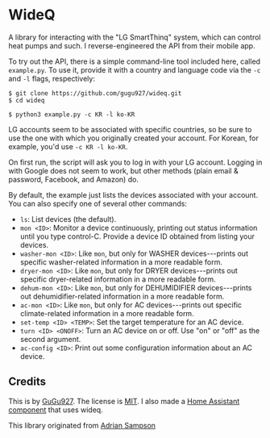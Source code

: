 WideQ
=====

A library for interacting with the "LG SmartThinq" system, which can control heat pumps and such. I reverse-engineered the API from their mobile app.

To try out the API, there is a simple command-line tool included here, called `example.py`.
To use it, provide it with a country and language code via the `-c` and `-l` flags, respectively:

    $ git clone https://github.com/gugu927/wideq.git
    $ cd wideq

    $ python3 example.py -c KR -l ko-KR

LG accounts seem to be associated with specific countries, so be sure to use the one with which you originally created your account.
For Korean, for example, you'd use `-c KR -l ko-KR`.

On first run, the script will ask you to log in with your LG account.
Logging in with Google does not seem to work, but other methods (plain email & password, Facebook, and Amazon) do. 

By default, the example just lists the devices associated with your account.
You can also specify one of several other commands:

* `ls`: List devices (the default).
* `mon <ID>`: Monitor a device continuously, printing out status information until you type control-C. Provide a device ID obtained from listing your devices.
* `washer-mon <ID>`: Like `mon`, but only for WASHER devices---prints out specific washer-related information in a more readable form.
* `dryer-mon <ID>`: Like `mon`, but only for DRYER devices---prints out specific dryer-related information in a more readable form.
* `dehum-mon <ID>`: Like `mon`, but only for DEHUMIDIFIER devices---prints out dehumidifier-related information in a more readable form.
* `ac-mon <ID>`: Like `mon`, but only for AC devices---prints out specific climate-related information in a more readable form.
* `set-temp <ID> <TEMP>`: Set the target temperature for an AC device.
* `turn <ID> <ONOFF>`: Turn an AC device on or off. Use "on" or "off" as the second argument.
* `ac-config <ID>`: Print out some configuration information about an AC device.

Credits
-------

This is by [GuGu927][andy].
The license is [MIT][].
I also made a [Home Assistant component][hass-smartthinq] that uses wideq.

This library originated from [Adrian Sampson][sampson]

[hass-smartthinq]: https://github.com/gugu927/hass-smartthinq
[andy]: https://github.com/gugu927
[mit]: https://opensource.org/licenses/MIT
[sampson]: https://github.com/sampsyo/wideq
